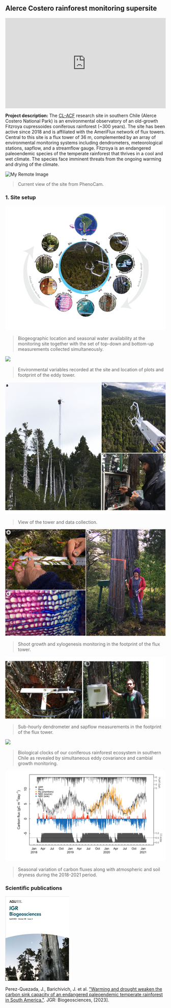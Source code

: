 ## Alerce Costero rainforest monitoring supersite

<div style="position:relative;padding-bottom:56.25%;height:0;overflow:hidden;"> <iframe style="width:100%;height:100%;position:absolute;left:0px;top:0px;overflow:hidden" frameborder="0" type="text/html" src="https://www.dailymotion.com/embed/video/x8a5sc9" width="100%" height="100%" allowfullscreen title="Dailymotion Video Player" > </iframe> </div>

**Project description:** The [CL-ACF](https://ameriflux.lbl.gov/sites/siteinfo/CL-ACF) research site in southern Chile (Alerce Costero National Park) is an environmental observatory of an old-growth Fitzroya cupressoides coniferous rainforest (~300 years). The site has been active since 2018 and is affiliated with the AmeriFlux network of flux towers. Central to this site is a flux tower of 36 m, complemented by an array of environmental monitoring systems including dendrometers, meteorological stations, sapflow, and a streamflow gauge. Fitzroya is an endangered paleoendemic species of the temperate rainforest that thrives in a cool and wet climate. The species face imminent threats from the ongoing warming and drying of the climate.

![My Remote Image](https://phenocam.nau.edu/data/latest/alercecosteroforest.jpg?dl=0)
> Current view of the site from PhenoCam.


### 1. Site setup

<img src="images/site_diagram_v2_ES.png?raw=true"/>

> Biogeographic location and seasonal water availability at the monitoring site together with the set of top-down and bottom-up measurements collected simultaneously.




<img src="images/ACOS_site_map_v3.png?raw=true"/>

> Environmental variables recorded at the site and location of plots and footprint of the eddy tower.


<img src="images/fig04_diego.png?raw=true"/>

> View of the tower and data collection.


<img src="images/fig08_nancy.png?raw=true"/>

> Shoot growth and xylogenesis monitoring in the footprint of the flux tower.


<img src="images/dendrometros_rocio.png?raw=true"/>

> Sub-hourly dendrometer and sapflow measurements in the footprint of the flux tower.

<img src="images/fig03_pheno_v3_clean.png?raw=true"/>

> Biological clocks of our coniferous rainforest ecosystem in southern Chile as revealed by simultaneous eddy covariance and cambial growth monitoring.


<img src="images/fig01b_ACOS_CARBON_FLUXES_SUMMARY_gC_smoothed.png?raw=true"/>

> Seasonal variation of carbon fluxes along with atmospheric and soil dryness during the 2018-2021 period.


### Scientific publications

<img src="images/JGR_cover.png?raw=true" width="200" />

Perez-Quezada, J., Barichivich, J. et al. ["Warming and drought weaken the carbon sink capacity of an endangered paleoendemic temperate rainforest in South America."](https://www.ncbi.nlm.nih.gov/pmc/articles/PMC7614759/). JGR: Biogeosciences, [2023].



<!--
Sed ut perspiciatis unde omnis iste natus error sit voluptatem accusantium doloremque laudantium, totam rem aperiam, eaque ipsa quae ab illo inventore veritatis et quasi architecto beatae vitae dicta sunt explicabo. 

```javascript
if (isAwesome){
  return true
}
```

### 2. Assess assumptions on which statistical inference will be based

```javascript
if (isAwesome){
  return true
}
```

### 3. Support the selection of appropriate statistical tools and techniques

<img src="images/dummy_thumbnail.jpg?raw=true"/>

### 4. Provide a basis for further data collection through surveys or experiments

Sed ut perspiciatis unde omnis iste natus error sit voluptatem accusantium doloremque laudantium, totam rem aperiam, eaque ipsa quae ab illo inventore veritatis et quasi architecto beatae vitae dicta sunt explicabo. 

For more details see [GitHub Flavored Markdown](https://guides.github.com/features/mastering-markdown/).
-->
